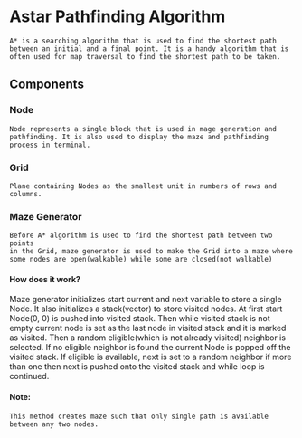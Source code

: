 # Astar Pathfinding Algorithm
    A* is a searching algorithm that is used to find the shortest path between an initial and a final point. It is a handy algorithm that is often used for map traversal to find the shortest path to be taken.

## Components
### Node
    Node represents a single block that is used in mage generation and pathfinding. It is also used to display the maze and pathfinding process in terminal.

### Grid
    Plane containing Nodes as the smallest unit in numbers of rows and columns.

### Maze Generator
    Before A* algorithm is used to find the shortest path between two points
    in the Grid, maze generator is used to make the Grid into a maze where
    some nodes are open(walkable) while some are closed(not walkable)

#### **How does it work?**
Maze generator initializes start current and next variable to store
a single Node. It also initializes a stack(vector) to store visited nodes.
At first start Node(0, 0) is pushed into visited stack. Then while visited
stack is not empty current node is set as the last node in visited stack and
it is marked as visited. Then a random eligible(which is not already visited)
neighbor is selected. If no eligible neighbor is found the current Node is
popped off the visited stack. If eligible is available, next is set to a random
neighbor if more than one then next is pushed onto the visited stack and while
loop is continued.

#### **Note**:
    This method creates maze such that only single path is available between any two nodes.